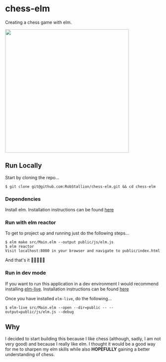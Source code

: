 # chess-elm

Creating a chess game with elm.

<img src="https://user-images.githubusercontent.com/15571853/53729657-add0a400-3e6d-11e9-9416-09eb85d1b294.png" width=400px />

## Run Locally

Start by cloning the repo...
```
$ git clone git@github.com:RobStallion/chess-elm.git && cd chess-elm
```

### Dependencies

Install elm. Installation instructions can be found [here](https://guide.elm-lang.org/install.html)

### Run with elm reactor

To get to project up and running just do the following steps...
```
$ elm make src/Main.elm --output public/js/elm.js
$ elm reactor
Visit localhost:8000 in your browser and navigate to public/index.html
```

And that's it 🎉🎉🎉🎉🎉

### Run in dev mode

If you want to run this application in a dev environment I would recommend
installing [elm-live](https://github.com/wking-io/elm-live). Installation
instructions can be found
[here](https://github.com/wking-io/elm-live#installation)

Once you have installed `elm-live`, do the following...
```
$ elm-live src/Main.elm --open --dir=public -- --output=public/js/elm.js --debug
```

## Why

I decided to start building this because I like chess (although, sadly, I am not
very good) and because I really like elm. I thought it would be a good way for
me to sharpen my elm skills while also **HOPEFULLY** gaining a better
understanding of chess.
